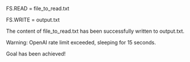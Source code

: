 FS.READ = file_to_read.txt
  


FS.WRITE = output.txt
  


The content of file_to_read.txt has been successfully written to output.txt.
  


Warning: OpenAI rate limit exceeded, sleeping for 15 seconds.
  


Goal has been achieved!
  


